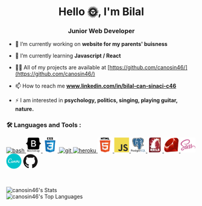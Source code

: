 <h1 align="center">Hello 🌞, I'm Bilal</h1>
<h3 align="center">Junior Web Developer</h3>

- 🔭 I’m currently working on **website for my parents' buisness**

- 🌱 I’m currently learning **Javascript / React**

- 👨‍💻 All of my projects are available at [https://github.com/canosin46/](https://github.com/canosin46/)

- 📫 How to reach me **www.linkedin.com/in/bilal-can-sinaci-c46**

- ⚡ I am interested in **psychology, politics, singing, playing guitar, nature.**

<p align="left">
</p>

### :hammer_and_wrench: Languages and Tools :
<p align="left"> <a href="https://www.gnu.org/software/bash/" target="_blank" rel="noreferrer"> <img src="https://www.vectorlogo.zone/logos/gnu_bash/gnu_bash-icon.svg" alt="bash" width="40" height="40"/> </a> <a href="https://getbootstrap.com" target="_blank" rel="noreferrer"> <img src="https://raw.githubusercontent.com/devicons/devicon/master/icons/bootstrap/bootstrap-plain-wordmark.svg" alt="bootstrap" width="40" height="40"/> </a> <a href="https://www.w3schools.com/css/" target="_blank" rel="noreferrer"> <img src="https://raw.githubusercontent.com/devicons/devicon/master/icons/css3/css3-original-wordmark.svg" alt="css3" width="40" height="40"/> </a> <a href="https://git-scm.com/" target="_blank" rel="noreferrer"> <img src="https://www.vectorlogo.zone/logos/git-scm/git-scm-icon.svg" alt="git" width="40" height="40"/> </a> <a href="https://heroku.com" target="_blank" rel="noreferrer"> <img src="https://www.vectorlogo.zone/logos/heroku/heroku-icon.svg" alt="heroku" width="40" height="40"/> </a> <a href="https://www.w3.org/html/" target="_blank" rel="noreferrer"> <img src="https://raw.githubusercontent.com/devicons/devicon/master/icons/html5/html5-original-wordmark.svg" alt="html5" width="40" height="40"/> </a> <a href="https://developer.mozilla.org/en-US/docs/Web/JavaScript" target="_blank" rel="noreferrer"> <img src="https://raw.githubusercontent.com/devicons/devicon/master/icons/javascript/javascript-original.svg" alt="javascript" width="40" height="40"/> </a> <a href="https://www.postgresql.org" target="_blank" rel="noreferrer"> <img src="https://raw.githubusercontent.com/devicons/devicon/master/icons/postgresql/postgresql-original-wordmark.svg" alt="postgresql" width="40" height="40"/> </a> <a href="https://rubyonrails.org" target="_blank" rel="noreferrer"> <img src="https://raw.githubusercontent.com/devicons/devicon/master/icons/rails/rails-original-wordmark.svg" alt="rails" width="40" height="40"/> </a> <a href="https://www.ruby-lang.org/en/" target="_blank" rel="noreferrer"> <img src="https://raw.githubusercontent.com/devicons/devicon/master/icons/ruby/ruby-original.svg" alt="ruby" width="40" height="40"/> </a> <a href="https://sass-lang.com" target="_blank" rel="noreferrer"> <img src="https://raw.githubusercontent.com/devicons/devicon/master/icons/sass/sass-original.svg" alt="sass" width="40" height="40"/> </a>  <img src ="https://github.com/devicons/devicon/blob/master/icons/canva/canva-original.svg" alt="Canva" height="40" width="40"> <img src ="https://github.com/devicons/devicon/blob/master/icons/github/github-original.svg" alt="Canva" height="40" width="40"> </p>
<br>

![canosin46's Stats](https://github-readme-stats.vercel.app/api?username=canosin46&theme=radical&show_icons=true&hide_border=true&count_private=true)
<br>
![canosin46's Top Languages](https://github-readme-stats.vercel.app/api/top-langs/?username=canosin46&theme=radical&show_icons=true&hide_border=true&layout=compact)
